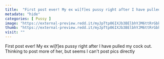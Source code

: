 ```yaml
---
title:  "First post ever! My ex wi[f]es pussy right after I have pulled my cock out. Thinking to post more of her, but seems I can't post pics directly"
metadate: "hide"
categories: [ Pussy ]
image: "https://external-preview.redd.it/myJpTtp06IXJb3BElbhYJM6ttRrGbk--HPjZghGpSfc.jpg?auto=webp&s=04f6d9a0cae6e43e5549f4afc5d417add9b024c7"
thumb: "https://external-preview.redd.it/myJpTtp06IXJb3BElbhYJM6ttRrGbk--HPjZghGpSfc.jpg?width=1080&crop=smart&auto=webp&s=313c79e486d7782d7148e620b640611f0b8fd435"
visit: ""
---
```

First post ever! My ex wi[f]es pussy right after I have pulled my cock out. Thinking to post more of her, but seems I can't post pics directly
